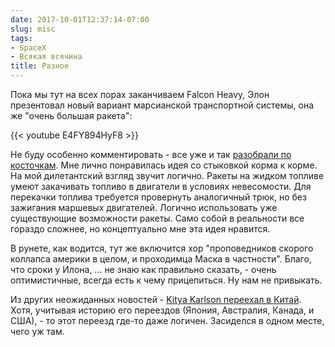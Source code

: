 ```yaml
---
date: 2017-10-01T12:37:14-07:00
slug: misc
tags:
- SpaceX
- Всякая всячина
title: Разное
---
```


Пока мы тут на всех порах заканчиваем Falcon Heavy, Элон презентовал новый
вариант марсианской транспортной системы, она же "очень большая ракета":

{{< youtube E4FY894HyF8 >}}

Не буду особенно комментировать - все уже и так [разобрали по косточкам](
https://www.reddit.com/r/spacex/comments/73mryo/full_analysis_of_spacex_plan_20/).
Мне лично понравилась идея со стыковкой корма к корме. На мой дилетантский
взгляд звучит логично. Ракеты на жидком топливе умеют закачивать топливо в
двигатели в условиях невесомости. Для перекачки топлива требуется провернуть
аналогичный трюк, но без зажигания маршевых двигателей. Логично использовать
уже существующие возможности ракеты. Само собой в реальности все гораздо
сложнее, но концептуально мне эта идея нравится.

В рунете, как водится, тут же включится хор "проповедников скорого коллапса
америки в целом, и проходимца Маска в частности". Благо, что сроки у Илона, ...
не знаю как правильно сказать, - очень оптимистичные, всегда есть к чему
прицепиться. Ну нам не привыкать.

Из других неожиданных новостей - [Kitya Karlson переехал в Китай](
https://kitya.livejournal.com/376982.html). Хотя, учитывая историю его переездов
(Япония, Австралия, Канада, и США), - то этот переезд где-то даже логичен.
Засиделся в одном месте, чего уж там.

<!--more-->

